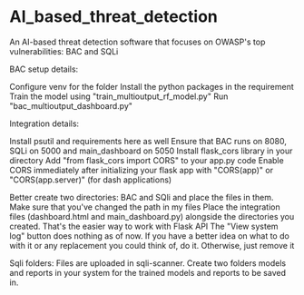 # AI_based_threat_detection
An AI-based threat detection software that focuses on OWASP's top vulnerabilities: BAC and SQLi

BAC setup details:

Configure venv for the folder
Install the python packages in the requirement
Train the model using "train_multioutput_rf_model.py"
Run "bac_multioutput_dashboard.py"

Integration details:

Install psutil and requirements here as well
Ensure that BAC runs on 8080, SQLi on 5000 and main_dashboard on 5050
Install flask_cors library in your directory
Add "from flask_cors import CORS" to your app.py code
Enable CORS immediately after initializing your flask app with "CORS(app)" or "CORS(app.server)" (for dash applications)

Better create two directories: BAC and SQli and place the files in them. Make sure that you've changed the path in my files
Place the integration files (dashboard.html and main_dashboard.py) alongside the directories you created. That's the easier way to work with Flask API
The "View system log" button does nothing as of now. If you have a better idea on what to do with it or any replacement you could think of, do it. Otherwise, just remove it

Sqli folders:
Files are uploaded in sqli-scanner.
Create two folders models and reports in your system for the trained models and reports to be saved in.
